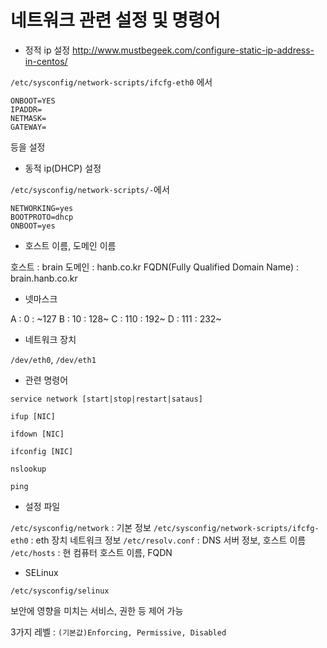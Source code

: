 # 네트워크 관련 설정 및 명령어
* 정적 ip 설정
http://www.mustbegeek.com/configure-static-ip-address-in-centos/

`/etc/sysconfig/network-scripts/ifcfg-eth0`
에서

```
ONBOOT=YES
IPADDR=
NETMASK=
GATEWAY=
```
등을 설정

* 동적 ip(DHCP) 설정

`/etc/sysconfig/network-scripts/-`에서
```
NETWORKING=yes
BOOTPROTO=dhcp
ONBOOT=yes
```

* 호스트 이름, 도메인 이름

호스트 : brain
도메인 : hanb.co.kr
FQDN(Fully Qualified Domain Name) : brain.hanb.co.kr

* 넷마스크

A : 0 : ~127
B : 10 : 128~
C : 110 : 192~
D : 111 : 232~

* 네트워크 장치

`/dev/eth0`, `/dev/eth1`

* 관련 명령어

`service network [start|stop|restart|sataus]`

`ifup [NIC]`

`ifdown [NIC]`

`ifconfig [NIC]`

`nslookup`

`ping`

* 설정 파일

`/etc/sysconfig/network` : 기본 정보
`/etc/sysconfig/network-scripts/ifcfg-eth0` : eth 장치 네트워크 정보
`/etc/resolv.conf` : DNS 서버 정보, 호스트 이름
`/etc/hosts` : 현 컴퓨터 호스트 이름, FQDN

* SELinux

`/etc/sysconfig/selinux`

보안에 영향을 미치는 서비스, 권한 등 제어 가능

3가지 레벨 : `(기본값)Enforcing, Permissive, Disabled`

